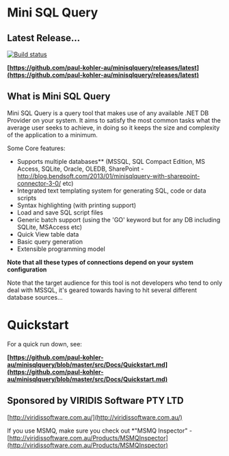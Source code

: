 Mini SQL Query
==============

Latest Release...
-----------------

[![Build status](https://ci.appveyor.com/api/projects/status/vticgtddj5opff2h?svg=true)](https://ci.appveyor.com/project/paul-kohler-au/minisqlquery)


**[https://github.com/paul-kohler-au/minisqlquery/releases/latest](https://github.com/paul-kohler-au/minisqlquery/releases/latest)**


What is Mini SQL Query
----------------------

Mini SQL Query is a query tool that makes use of any available .NET DB Provider on your system. It aims to satisfy the most common tasks what the average user seeks to achieve, in doing so it keeps the size and complexity of the application to a minimum. 

Some Core features: 
* Supports multiple databases** (MSSQL, SQL Compact Edition, MS Access, SQLite, Oracle, OLEDB, SharePoint - http://blog.bendsoft.com/2013/01/minisqlquery-with-sharepoint-connector-3-0/ etc)
* Integrated text templating system for generating SQL, code or data scripts
* Syntax highlighting (with printing support)
* Load and save SQL script files
* Generic batch support (using the 'GO' keyword but for any DB including SQLite, MSAccess etc)
* Quick View table data
* Basic query generation
* Extensible programming model

**Note that all these types of connections depend on your system configuration**

Note that the target audience for this tool is not developers who tend to only deal with MSSQL, it's geared towards having to hit several different database sources...

Quickstart
==========

For a quick run down, see:

**[https://github.com/paul-kohler-au/minisqlquery/blob/master/src/Docs/Quickstart.md](https://github.com/paul-kohler-au/minisqlquery/blob/master/src/Docs/Quickstart.md)**


Sponsored by VIRIDIS Software PTY LTD
-------------------------------------

[http://viridissoftware.com.au/](http://viridissoftware.com.au/)

If you use MSMQ, make sure you check out *"MSMQ Inspector" - [http://viridissoftware.com.au/Products/MSMQInspector](http://viridissoftware.com.au/Products/MSMQInspector)

